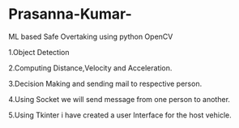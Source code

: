 # Prasanna-Kumar- 
ML based Safe Overtaking using python OpenCV 

1.Object Detection 

2.Computing Distance,Velocity and Acceleration.

3.Decision Making and sending mail to respective person.

4.Using Socket we will send message from one person to another.

5.Using Tkinter i have created a user Interface for the host vehicle.

